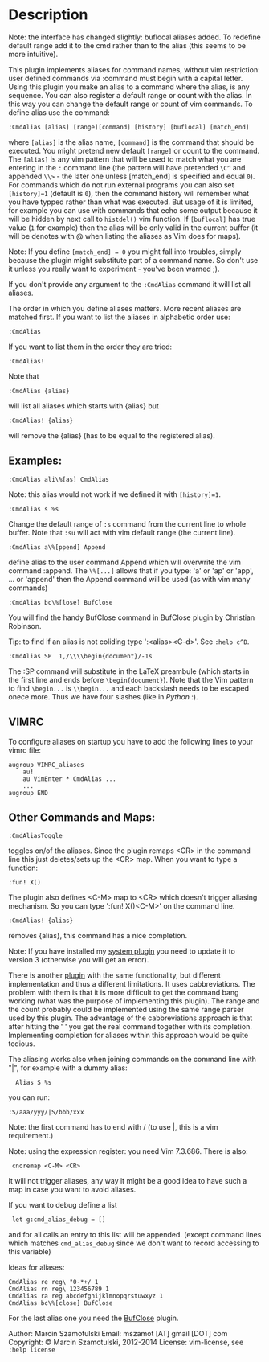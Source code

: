 Description
===========

Note: the interface has changed slightly: buflocal aliases added. To redefine
default range add it to the cmd rather than to the alias (this seems to be
more intuitive).


This plugin implements aliases for command names, without vim restriction:
user defined commands via :command must begin with a capital letter. Using
this plugin you make an alias to a command where the alias, is any sequence.
You can also register a default range or count with the alias. In this way
you can change the default range or count of vim commands.
To define alias use the command: 
```viml
:CmdAlias [alias] [range][command] [history] [buflocal] [match_end] 
```
where `[alias]` is the alias name, `[command]` is the command that should be
executed. You might pretend new default `[range]` or count to the command. The
`[alias]` is any vim pattern that will be used to match what you are entering in
the `:` command line (the pattern will have pretended `\C^` and appended `\\>` -
the later one unless [match&#95;end] is specified and equal `0`). For
commands which do not run external programs you can also set `[history]=1`
(default is `0`), then the command history will remember what you have typped
rather than what was executed. But usage of it is limited, for example you can
use with commands that echo some output because it will be hidden by next call
to `histdel()` vim function. If `[buflocal]` has true value (`1` for example)
then the alias will be only valid in the current buffer (it will be denotes
with @ when listing the aliases as Vim does for maps).


Note: If you define `[match_end] = 0` you might fall into troubles, simply
because the plugin might substitute part of a command name.  So don't use
it unless you really want to experiment - you've been warned ;).


If you don't provide any argument to the `:CmdAlias` command it will list all
aliases.


The order in which you define aliases matters. More recent aliases are matched
first. If you want to list the aliases in alphabetic order use:
```viml
:CmdAlias
```
If you want to list them in the order they are tried:
```viml
:CmdAlias!
```
Note that
```viml
:CmdAlias {alias}
```
will list all aliases which starts with {alias} but
```viml
:CmdAlias! {alias}
```
will remove the {alias} (has to be equal to the registered alias).


Examples: 
---------
```viml
:CmdAlias ali\%[as] CmdAlias
```
Note: this alias would not work if we defined it with `[history]=1`.
```viml
:CmdAlias s %s
```
Change the default range of `:s` command from the current line to whole
buffer. Note that `:su` will act with vim default range (the current line).
```viml
:CmdAlias a\%[ppend] Append 
```
define alias to the user command Append which will overwrite the vim command
:append. The  `\%[...]` allows that if you type: 'a' or 'ap' or 'app', ...
or 'append' then the Append command will be used (as with vim many commands)
```viml
:CmdAlias bc\%[lose] BufClose
``` 
You will find the handy BufClose command in BufClose plugin by Christian
Robinson.

Tip: to find if an alias is not coliding type ':\<alias\>\<C-d\>'.
See `:help c^D`.

```viml
:CmdAlias SP  1,/\\\\begin{document}/-1s
```
The :SP command will substitute in the LaTeX preambule (which starts in the
first line and ends before `\begin{document}`). Note that the Vim pattern to
find `\begin...` is `\\begin...` and each backslash needs to be escaped onece
more. Thus we have four slashes (like in *Python* :).


VIMRC
-----

To configure aliases on startup you have to add the following lines to your
vimrc file:
```viml
augroup VIMRC_aliases
    au!
    au VimEnter * CmdAlias ...
    ...
augroup END
```

Other Commands and Maps:
------------------------

```viml
:CmdAliasToggle 
```
toggles on/of the aliases. Since the plugin remaps \<CR\> in the command line
this just deletes/sets up the \<CR\> map.  When you want to type a function:
```viml
:fun! X()
```
The plugin also defines \<C-M\> map to \<CR\> which doesn't trigger
aliasing mechanism. So you can type ':fun! X()\<C-M\>' on the command line.
```viml
:CmdAlias! {alias} 
```
removes {alias}, this command has a nice completion.

Note: If you have installed my [system plugin](http://www.vim.org/scripts/script.php?script_id=4224)
you need to update it to version 3 (otherwise you will get an error).

There is another [plugin](http://www.vim.org/scripts/script.php?script_id=746)
with the same functionality, but different implementation and thus a different
limitations.  It uses cabbreviations.  The problem with them is that it is
more difficult to get the command bang working (what was the purpose of
implementing this plugin). The range and the count probably could be
implemented using the same range parser used by this plugin. The advantage of
the cabbreviations approach is that after hitting the ' ' you get the real
command together with its completion.  Implementing completion for aliases
within this approach would be quite tedious.

The aliasing works also when joining commands on the command line with "|",
for example with a dummy alias:
```viml
  Alias S %s
```  
you can run:
```viml
:S/aaa/yyy/|S/bbb/xxx
```
Note: the first command has to end with / (to use |, this is a vim
requirement.)

Note: using the expression register: you need Vim 7.3.686. There is also:
```viml
 cnoremap <C-M> <CR>
```
It will not trigger aliases, any way it might be a good idea to have such
a map in case you want to avoid aliases.

If you want to debug define a list
```viml
 let g:cmd_alias_debug = []
``` 
and for all calls an entry to this list will be appended.
(except command lines which matches `cmd_alias_debug` since we don't want to
record accessing to this variable)


Ideas for aliases:
```viml
CmdAlias re reg\ "0-*+/ 1
CmdAlias rn reg\ 123456789 1
CmdAlias ra reg abcdefghijklmnopqrstuwxyz 1
CmdAlias bc\%[close] BufClose
```
For the last alias one you need the
[BufClose](http://www.vim.org/scripts/script.php?script_id=559) plugin.


Author: Marcin Szamotulski
Email: mszamot [AT] gmail [DOT] com
Copyright: © Marcin Szamotulski, 2012-2014
License: vim-license, see `:help license`
